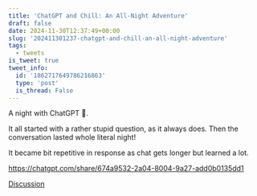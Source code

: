 ```yaml
---
title: 'ChatGPT and Chill: An All-Night Adventure'
draft: false
date: 2024-11-30T12:37:49+00:00
slug: '202411301237-chatgpt-and-chill-an-all-night-adventure'
tags:
  - tweets
is_tweet: true
tweet_info:
  id: '1862717649786216863'
  type: 'post'
  is_thread: False
---
```




A night with ChatGPT 🙂. 

It all started with a rather stupid question, as it always does. Then the conversation lasted whole literal night! 

It became bit repetitive in response as chat gets longer but learned a lot.

<https://chatgpt.com/share/674a9532-2a04-8004-9a27-add0b0135dd1>

[Discussion](https://x.com/sytelus/status/1862717649786216863)
